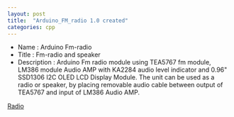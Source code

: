 ```yaml
---
layout: post
title:  "Arduino_FM_radio 1.0 created"
categories: cpp
---
```



* Name : Arduino Fm-radio
* Title : Fm-radio and speaker
* Description : Arduino Fm radio module using TEA5767 fm module, LM386 module Audio AMP 
with KA2284 audio level indicator and 0.96" SSD1306 I2C OLED LCD Display Module.
The unit can be used as a radio or speaker, by placing removable audio cable between output
of TEA5767 and input of LM386 Audio AMP.


[Radio](https://github.com/gavinlyonsrepo/Arduino_FM_radio)
